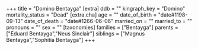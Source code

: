 +++
title = "Domino Bentayga"
[extra]
ddb = ""
kingraph_key = "Domino"
mortality_status = "Dead"
[extra.cha]
age = ""
date_of_birth = "date#1198-09-13"
date_of_death = "date#1266-06-06"
married_on = ""
married_to = ""
pronouns = ""
sex = ""
[taxonomies]
families = ["Bentayga"]
parents = ["Eduard Bentayga","Neus Sinclair"]
siblings = ["Magnus Bentayga","Sophitia Bentayga"]
+++


